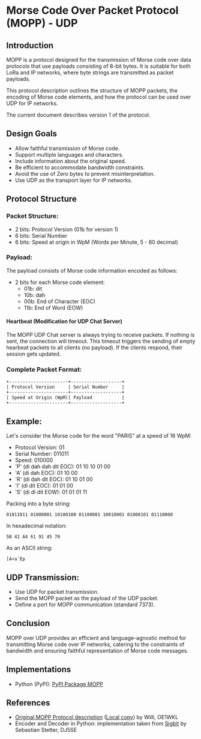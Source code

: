 
# Morse Code Over Packet Protocol (MOPP) - UDP

## Introduction

MOPP is a protocol designed for the transmission of Morse code over data protocols that use payloads consisting of 8-bit bytes. It is suitable for both LoRa and IP networks, where byte strings are transmitted as packet payloads.

This protocol description outlines the structure of MOPP packets, the encoding of Morse code elements, and how the protocol can be used over UDP for IP networks.

The current document describes version 1 of the protocol.

## Design Goals

- Allow faithful transmission of Morse code.
- Support multiple languages and characters.
- Include information about the original speed.
- Be efficient to accommodate bandwidth constraints.
- Avoid the use of Zero bytes to prevent misinterpretation.
- Use UDP as the transport layer for IP networks.

## Protocol Structure

### Packet Structure:

- 2 bits: Protocol Version (01b for version 1)
- 6 bits: Serial Number
- 6 bits: Speed at origin in WpM (Words per Minute, 5 - 60 decimal)

### Payload:

The payload consists of Morse code information encoded as follows:

- 2 bits for each Morse code element:
  - 01b: dit
  - 10b: dah
  - 00b: End of Character (EOC)
  - 11b: End of Word (EOW)


#### Heartbeat (Modification for UDP Chat Server)

The MOPP UDP Chat server is always trying to receive packets. If nothing is sent, the connection will timeout.
This timeout triggers the sending of empty hearbeat packets to all clients (no payload).
If the clients respond, their session gets updated.


### Complete Packet Format:

```
+----------------------+-------------------+
| Protocol Version     | Serial Number     |
+----------------------+-------------------+
| Speed at Origin (WpM)| Payload           |
+----------------------+-------------------+
```

## Example:

Let's consider the Morse code for the word "PARIS" at a speed of 16 WpM:

- Protocol Version: 01
- Serial Number: 011011
- Speed: 010000
- 'P' (di dah dah dit EOC): 01 10 10 01 00
- 'A' (di dah EOC): 01 10 00
- 'R' (di dah dit EOC): 01 10 01 00
- 'I' (di dit EOC): 01 01 00
- 'S' (di di dit EOW): 01 01 01 11

Packing into a byte string:

`01011011 01000001 10100100 01100001 10010001 01000101 01110000`

In hexadecimal notation:

`5B 41 A4 61 91 45 70`

As an ASCII string:

```
[A¤a`Ep
```

## UDP Transmission:

- Use UDP for packet transmission.
- Send the MOPP packet as the payload of the UDP packet.
- Define a port for MOPP communication (standard 7373).

## Conclusion

MOPP over UDP provides an efficient and language-agnostic method for transmitting Morse code over IP networks, 
catering to the constraints of bandwidth and ensuring faithful representation of Morse code messages.

## Implementations
- Python (PyPI): [PyPI Package MOPP](https://test.pypi.org/project/mopp/)

## References
- [Original MOPP Protocol description](https://github.com/oe1wkl/Morserino-32/blob/master/Documentation/Protocol%20Description/morse_code_over_packet_protocol.md) ([Local copy](./doc/protocol-mopp.orig.md)) by Willi, OE1WKL
- Encoder and Decoder in Python: implementation taken from [Sigbit](https://github.com/tuxintrouble/sigbit) by Sebastian Stetter, DJ5SE
